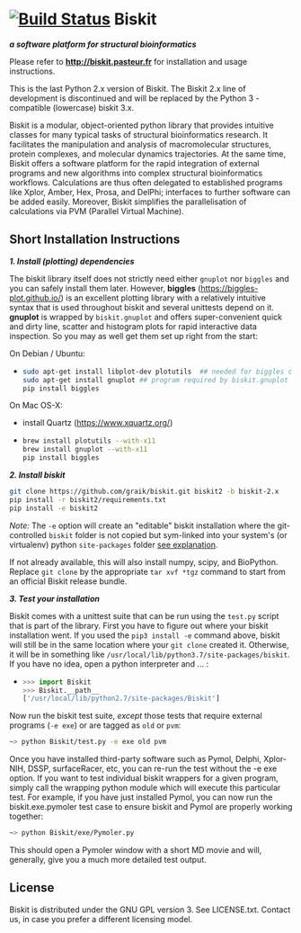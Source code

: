 [![Build Status](https://travis-ci.org/graik/biskit.svg?branch=biskit-2.x)](https://travis-ci.org/graik/biskit)
Biskit
==========
___a software platform for structural bioinformatics___

Please refer to 
            **http://biskit.pasteur.fr**
for installation and usage instructions.

This is the last Python 2.x version of Biskit. The Biskit 2.x line of
development is discontinued and will be replaced by the Python 3 - compatible
(lowercase) biskit 3.x.

Biskit is a modular, object-oriented python library that provides
intuitive classes for many typical tasks of structural bioinformatics
research. It facilitates the manipulation and analysis of
macromolecular structures, protein complexes, and molecular dynamics
trajectories. At the same time, Biskit offers a software platform for
the rapid integration of external programs and new algorithms into
complex structural bioinformatics workflows. Calculations are thus
often delegated to established programs like Xplor, Amber, Hex, Prosa,
and DelPhi; interfaces to further software can be added
easily. Moreover, Biskit simplifies the parallelisation of
calculations via PVM (Parallel Virtual Machine).

Short Installation Instructions
--------------------------------

___1. Install (plotting) dependencies___

The biskit library itself does not strictly need either `gnuplot` nor `biggles` and you can safely install them later. However, **biggles** (https://biggles-plot.github.io/) is an excellent plotting library with a relatively intuitive syntax that is used throughout biskit and several unittests depend on it. **gnuplot** is wrapped by `biskit.gnuplot` and offers super-convenient quick and dirty line, scatter and histogram plots for rapid interactive data inspection. So you may as well get them set up right from the start:

On Debian / Ubuntu:
  *  ```sh
     sudo apt-get install libplot-dev plotutils  ## needed for biggles compilation
     sudo apt-get install gnuplot ## program required by biskit.gnuplot
     pip install biggles
     ```

On Mac OS-X:
  * install Quartz (https://www.xquartz.org/)
  *  ```sh
     brew install plotutils --with-x11
     brew install gnuplot --with-x11
     pip install biggles
     ```

___2. Install biskit___

```sh
git clone https://github.com/graik/biskit.git biskit2 -b biskit-2.x
pip install -r biskit2/requirements.txt
pip install -e biskit2
```
*Note:* The `-e` option will create an "editable" biskit installation where the git-controlled `biskit` folder is not copied but sym-linked into your system's (or virtualenv) python `site-packages` folder [see explanation](http://codumentary.blogspot.com/2014/11/python-tip-of-year-pip-install-editable.html).
    
If not already available, this will also install numpy, scipy, and BioPython. Replace `git clone` by the appropriate `tar xvf *tgz` command to start from an official Biskit release bundle.

___3. Test your installation___

Biskit comes with a unittest suite that can be run using the `test.py` script that is part of the library. First you have to figure out where your biskit installation went. If you used the `pip3 install -e` command above, biskit will still be in the same location where your `git clone` created it. Otherwise, it will be in something like `/usr/local/lib/python3.7/site-packages/biskit`. If you have no idea, open a python interpreter and ... :

  * ```python
    >>> import Biskit
    >>> Biskit.__path__
    ['/usr/local/lib/python2.7/site-packages/Biskit']
    ```
   
Now run the biskit test suite, *except* those tests that require external programs (`-e exe`) or are tagged as `old` or `pvm`:
 
   ```sh
   ~> python Biskit/test.py -e exe old pvm
   ```
Once you have installed third-party software such as Pymol, Delphi, Xplor-NIH, DSSP, surfaceRacer, etc, you can re-run the test without the -e exe option. If you want to test individual biskit wrappers for a given program, simply call the wrapping python module which will execute this particular test. For example, if you have just installed Pymol, you can now run the biskit.exe.pymoler test case to ensure biskit and Pymol are properly working together:

   ```sh
   ~> python Biskit/exe/Pymoler.py
   ```
    
This should open a Pymoler window with a short MD movie and will, generally, give you a much more detailed test output.

License
-------

Biskit is distributed under the GNU GPL version 3. See LICENSE.txt. Contact us, in case you prefer a different licensing model.
